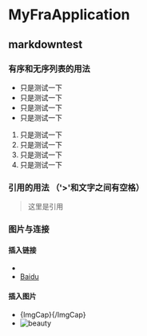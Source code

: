 # MyFraApplication
## markdowntest
### 有序和无序列表的用法
* 只是测试一下
* 只是测试一下
* 只是测试一下
* 只是测试一下
1. 只是测试一下
2. 只是测试一下
3. 只是测试一下
4. 只是测试一下
### 引用的用法 （'>'和文字之间有空格）
> 这里是引用
### 图片与连接
#### 插入链接
* []()
* [Baidu](http://baidu.com)
#### 插入图片
* ![](){ImgCap}{/ImgCap}
* ![beauty](http://image.baidu.com/search/detail?ct=503316480&z=0&ipn=false&word=%E7%BE%8E%E5%A5%B3%E5%9B%BE&hs=0&pn=0&spn=0&di=0&pi=15906347949&rn=1&tn=baiduimagedetail&is=0%2C94912&ie=utf-8&oe=utf-8&cl=2&lm=-1&cs=2193991606%2C2366854261&os=&simid=&adpicid=0&ln=30&fr=ala&fm=&sme=&cg=girl&bdtype=-1&oriquery=&objurl=http%3A%2F%2Ff.hiphotos.baidu.com%2Fimage%2Fpic%2Fitem%2Fbba1cd11728b47101489df48c0cec3fdfd03238b.jpg&fromurl=ippr_z2C%24qAzdH3FAzdH3Fooo_z%26e3Bp7rtwgz3_z%26e3Bv54AzdH3F4jtgeAzdH3Fda8ca889AzdH3F8mm0d_z%26e3Bip4s&gsm=)
